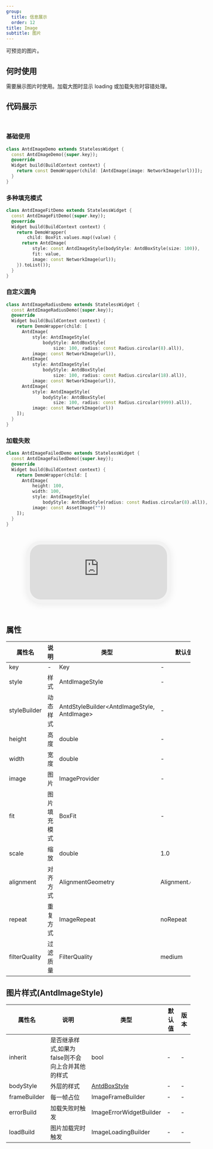```yaml
---
group:
  title: 信息展示
  order: 12
title: Image
subtitle: 图片
---
```

可预览的图片。
## 何时使用
需要展示图片时使用。加载大图时显示 loading 或加载失败时容错处理。

## 代码展示

<div class='preview-container'>
<div>

### 基础使用


```dart
class AntdImageDemo extends StatelessWidget {
  const AntdImageDemo({super.key});
  @override
  Widget build(BuildContext context) {
    return const DemoWrapper(child: [AntdImage(image: NetworkImage(url))]);
  }
}

```

### 多种填充模式


```dart
class AntdImageFitDemo extends StatelessWidget {
  const AntdImageFitDemo({super.key});
  @override
  Widget build(BuildContext context) {
    return DemoWrapper(
        child: BoxFit.values.map((value) {
      return AntdImage(
          style: const AntdImageStyle(bodyStyle: AntdBoxStyle(size: 100)),
          fit: value,
          image: const NetworkImage(url));
    }).toList());
  }
}

```

### 自定义圆角


```dart
class AntdImageRadiusDemo extends StatelessWidget {
  const AntdImageRadiusDemo({super.key});
  @override
  Widget build(BuildContext context) {
    return DemoWrapper(child: [
      AntdImage(
          style: AntdImageStyle(
              bodyStyle: AntdBoxStyle(
                  size: 100, radius: const Radius.circular(8).all)),
          image: const NetworkImage(url)),
      AntdImage(
          style: AntdImageStyle(
              bodyStyle: AntdBoxStyle(
                  size: 100, radius: const Radius.circular(18).all)),
          image: const NetworkImage(url)),
      AntdImage(
          style: AntdImageStyle(
              bodyStyle: AntdBoxStyle(
                  size: 100, radius: const Radius.circular(9999).all)),
          image: const NetworkImage(url))
    ]);
  }
}

```

### 加载失败


```dart
class AntdImageFailedDemo extends StatelessWidget {
  const AntdImageFailedDemo({super.key});
  @override
  Widget build(BuildContext context) {
    return DemoWrapper(child: [
      AntdImage(
          height: 100,
          width: 100,
          style: AntdImageStyle(
              bodyStyle: AntdBoxStyle(radius: const Radius.circular(8).all)),
          image: const AssetImage(""))
    ]);
  }
}

```

</div>
<div class='phone-preview'>
<iframe src='https://opensourcenocode.github.io/antd-flutter?target=AntdImage'></iframe>
</div>
</div>

  <style>
.preview-container {
  display: flex;
  gap: 24px;
  margin: 32px 0;
  align-items: start;
}

.phone-preview {
  flex: 1;
  min-width: 375px;
  max-width: 375px;
  border: 10px solid #f3f3f3;
  border-radius: 40px;
  background: #fff;
  box-shadow: 0 4px 20px rgba(0, 0, 0, 0.08);
  overflow: hidden;
  height: 652px;
  width: 393px;
  position: sticky;
  top: 80px;
}

.phone-preview iframe {
  width: 100%;
  height: 100%;
  border: none;
}

.code-block {
  max-height: 100%;
  margin: 16px 0;
  overflow-y: scroll;
}

.dumi-default-source-code {
  margin: 0 !important;
}

.markdown .dumi-default-source-code >pre.prism-code {
  padding: 12px !important;
  font-size: 12px !important;
}

@media (max-width: 960px) {
  .preview-container {
    flex-direction: column;
  }
  
  .phone-preview {
    width: 100%;
    max-width: 375px;
    margin: 0 auto 24px;
    position: static;
  }
}

/* Dart 代码高亮主题 - 基于 VS Code 暗色主题优化 */
.prism-code {
  display: block;
  overflow-x: auto;
  padding: 1em;
  border-radius: 6px;
  font-family: 'Fira Code', 'Consolas', 'Monaco', monospace;
  font-size: 14px;
  line-height: 1.5;
  color: #d4d4d4;
  background: #1e1e1e;
}

/* 基础元素 */
.prism-code .hljs-keyword { color: #569cd6; font-weight: bold; }          /* 关键字 */
.prism-code .hljs-built_in { color: #4ec9b0; }                           /* 内置类型 */
.prism-code .hljs-type { color: #4ec9b0; }                               /* 类型声明 */
.prism-code .hljs-literal { color: #569cd6; }                            /* 字面量 */
.prism-code .hljs-number { color: #b5cea8; }                             /* 数字 */
.prism-code .hljs-string { color: #ce9178; }                             /* 字符串 */
.prism-code .hljs-comment { color: #6a9955; font-style: italic; }        /* 注释 */
.prism-code .hljs-meta { color: #9b9b9b; }                               /* 元信息 */

/* Dart 特有元素 */
.prism-code .hljs-constant { color: #4fc1ff; }                           /* const/final */
.prism-code .hljs-function { color: #dcdcaa; }                           /* 函数名 */
.prism-code .hljs-title.class_ { color: #4ec9b0; text-decoration: underline; } /* 类名 */
.prism-code .hljs-params { color: #9cdcfe; }                             /* 参数 */
.prism-code .hljs-variable { color: #9cdcfe; }                           /* 变量 */
.prism-code .hljs-annotation { color: #d4d4d4; background: #3a3a3a; }    /* 注解 */
.prism-code .hljs-punctuation { color: #d4d4d4; }                        /* 标点符号 */

/* 特殊增强 */
.prism-code .hljs-constructor { color: #c586c0; }                        /* 构造函数 */
.prism-code .hljs-named-parameter { color: #9cdcfe; font-style: italic; }/* 命名参数 */
.prism-code .hljs-generic { color: #4ec9b0; opacity: 0.8; }              /* 泛型符号 */
.prism-code .hljs-typedef { color: #4ec9b0; text-decoration: underline; }/* typedef */

/* 行号样式 (可选) */
.prism-code .hljs-ln-numbers {
  color: #858585;
  text-align: right;
  padding-right: 12px;
}
</style>

## 属性
| 属性名 | 说明 | 类型 | 默认值 | 版本 |
| --- | --- | --- | --- | --- |
| key | - | Key | - | - |
| style | 样式 | AntdImageStyle | - | - |
| styleBuilder | 动态样式 | AntdStyleBuilder&lt;AntdImageStyle, AntdImage&gt; | - | - |
| height | 高度 | double | - | - |
| width | 宽度 | double | - | - |
| image | 图片 | ImageProvider | - | - |
| fit | 图片填充模式 | BoxFit | - | - |
| scale | 缩放 | double | 1.0 | - |
| alignment | 对齐方式 | AlignmentGeometry | Alignment.center | - |
| repeat | 重复方式 | ImageRepeat | noRepeat | - |
| filterQuality | 过滤质量 | FilterQuality | medium | - |


## 图片样式(AntdImageStyle) <a id='AntdImageStyle'></a>

| 属性名 | 说明 | 类型 | 默认值 | 版本 |
| --- | --- | --- | --- | --- |
| inherit | 是否继承样式,如果为false则不会向上合并其他的样式 | bool | - | - |
| bodyStyle | 外层的样式 | [AntdBoxStyle](../components/antd-box/#AntdBoxStyle) | - | - |
| frameBuilder | 每一帧占位 | ImageFrameBuilder | - | - |
| errorBuild | 加载失败时触发 | ImageErrorWidgetBuilder | - | - |
| loadBuild | 图片加载完时触发 | ImageLoadingBuilder | - | - |


